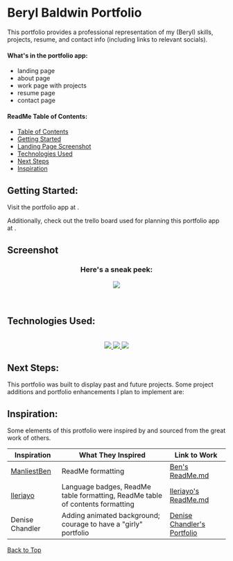 # Beryl Baldwin Portfolio

This portfolio provides a professional representation of my (Beryl) skills, projects, resume, and contact info (including links to relevant socials).

#### What's in the portfolio app:
  - landing page
  - about page
  - work page with projects
  - resume page
  - contact page



#### ReadMe Table of Contents:
  - [Table of Contents](#table-of-contents)
  - [Getting Started](#getting-started)
  - [Landing Page Screenshot](#screenshot)
  - [Technologies Used](#technologies-used)
  - [Next Steps](#next-steps)
  - [Inspiration](#inspiration)


## Getting Started:

Visit the portfolio app at .

Additionally, check out the trello board used for planning this portfolio app at .


## Screenshot

<div align="center">
<h3>Here's a sneak peek:</h3>
<img align="center" src="https://i.ibb.co/2501X7d/portfolio-hp-ss.png">
</div>
<br>
<br>

## Technologies Used:
<div align ="center">
<br>
<a href="#"><img src="https://img.shields.io/badge/html5-%23E34F26.svg?style=for-the-badge&logo=html5&logoColor=white" />  </a>
<a href ="#"><img src="https://img.shields.io/badge/javascript-%23323330.svg?style=for-the-badge&logo=javascript&logoColor=%23F7DF1E" />  </a>
<a href="#"><img src="https://img.shields.io/badge/css3-%231572B6.svg?style=for-the-badge&logo=css3&logoColor=white" />  </a>
</div>



## Next Steps:

This portfolio was built to display past and future projects. Some project additions and portfolio enhancements I plan to implement are:


## Inspiration:

Some elements of this protfolio were inspired by and sourced from the great work of others. 

| Inspiration         | What They Inspired                      | Link to Work                              |
| ------------------- | --------------------------------------- | ----------------------------------------- |
| <a href="https://github.com/ManliestBen">ManliestBen</a>          | ReadMe formatting                       | <a href="https://github.com/ManliestBen/ManliestBen/blob/main/README.md#"> Ben's ReadMe.md</a>|
| <a href="https://github.com/Ileriayo">Ileriayo</a>            | Language badges, ReadMe table formatting, ReadMe table of contents formatting| <a href="https://github.com/Ileriayo/markdown-badges#readme"> Ileriayo's ReadMe.md</a>|
| Denise Chandler     | Adding animated background; courage to have a "girly" portfolio| <a href="https://denisechandler.com/">Denise Chandler's Portfolio</a>|


[Back to Top](#readme-table-of-contents)